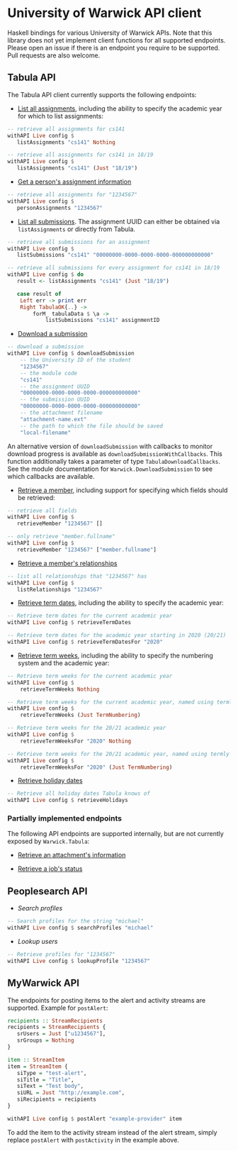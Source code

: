 # University of Warwick API client

Haskell bindings for various University of Warwick APIs. Note that this library does not yet implement client functions for all supported endpoints. Please open an issue if there is an endpoint you require to be supported. Pull requests are also welcome.

## Tabula API

The Tabula API client currently supports the following endpoints:

* [List all assignments](https://warwick.ac.uk/services/its/servicessupport/web/tabula/api/coursework/assignments/list-assignments), including the ability to specify the academic year for which to list assignments:

```haskell
-- retrieve all assignments for cs141
withAPI Live config $ 
   listAssignments "cs141" Nothing
```

```haskell
-- retrieve all assignments for cs141 in 18/19
withAPI Live config $ 
   listAssignments "cs141" (Just "18/19")
```

* [Get a person's assignment information](https://warwick.ac.uk/services/its/servicessupport/web/tabula/api/coursework/assignments/get-member-assignments)

```haskell
-- retrieve all assignments for "1234567"
withAPI Live config $ 
   personAssignments "1234567"
```

* [List all submissions](https://warwick.ac.uk/services/its/servicessupport/web/tabula/api/coursework/submissions/list-submissions). The assignment UUID can either be obtained via `listAssignments` or directly from Tabula.

```haskell
-- retrieve all submissions for an assignment
withAPI Live config $ 
   listSubmissions "cs141" "00000000-0000-0000-0000-000000000000"
```

```haskell
-- retrieve all submissions for every assignment for cs141 in 18/19
withAPI Live config $ do
   result <- listAssignments "cs141" (Just "18/19")

   case result of 
    Left err -> print err
    Right TabulaOK{..} -> 
        forM_ tabulaData $ \a ->
            listSubmissions "cs141" assignmentID
```

* [Download a submission](https://warwick.ac.uk/services/its/servicessupport/web/tabula/api/coursework/submissions/download-submission-file)

```haskell
-- download a submission
withAPI Live config $ downloadSubmission 
    -- the University ID of the student
    "1234567"
    -- the module code
    "cs141" 
    -- the assignment UUID
    "00000000-0000-0000-0000-000000000000"
    -- the submission UUID
    "00000000-0000-0000-0000-000000000000"
    -- the attachment filename
    "attachment-name.ext"
    -- the path to which the file should be saved
    "local-filename"
```

An alternative version of `downloadSubmission` with callbacks to monitor download progress is available as `downloadSubmissionWithCallbacks`. This function additionally takes a parameter of type `TabulaDownloadCallbacks`. See the module documentation for `Warwick.DownloadSubmission` to see which callbacks are available.

* [Retrieve a member](https://warwick.ac.uk/services/its/servicessupport/web/tabula/api/member/retrieve-member), including support for specifying which fields should be retrieved:

```haskell
-- retrieve all fields
withAPI Live config $ 
   retrieveMember "1234567" []
```

```haskell
-- only retrieve "member.fullname"
withAPI Live config $ 
   retrieveMember "1234567" ["member.fullname"]
```

* [Retrieve a member's relationships](https://warwick.ac.uk/services/its/servicessupport/web/tabula/api/member/retrieve-member-relationships)

```haskell
-- list all relationships that "1234567" has
withAPI Live config $ 
   listRelationships "1234567"
```

* [Retrieve term dates](https://warwick.ac.uk/services/its/servicessupport/web/tabula/api/timetabling/termdates), including the ability to specify the academic year:

```haskell
-- Retrieve term dates for the current academic year
withAPI Live config $ retrieveTermDates
```

```haskell
-- Retrieve term dates for the academic year starting in 2020 (20/21)
withAPI Live config $ retrieveTermDatesFor "2020"
```

* [Retrieve term weeks](https://warwick.ac.uk/services/its/servicessupport/web/tabula/api/timetabling/termweeks), including the ability to specify the numbering system and the academic year:

```haskell
-- Retrieve term weeks for the current academic year
withAPI Live config $
    retrieveTermWeeks Nothing
```

```haskell
-- Retrieve term weeks for the current academic year, named using termly numbering
withAPI Live config $
    retrieveTermWeeks (Just TermNumbering)
```

```haskell
-- Retrieve term weeks for the 20/21 academic year
withAPI Live config $
    retrieveTermWeeksFor "2020" Nothing
```

```haskell
-- Retrieve term weeks for the 20/21 academic year, named using termly numbering
withAPI Live config $
    retrieveTermWeeksFor "2020" (Just TermNumbering)
```

* [Retrieve holiday dates](https://warwick.ac.uk/services/its/servicessupport/web/tabula/api/timetabling/holidaydates)

```haskell
-- Retrieve all holiday dates Tabula knows of
withAPI Live config $ retrieveHolidays
```

### Partially implemented endpoints

The following API endpoints are supported internally, but are not currently exposed by `Warwick.Tabula`:

* [Retrieve an attachment's information](https://warwick.ac.uk/services/its/servicessupport/web/tabula/api/fileattachments/retrieve-attachment)

* [Retrieve a job's status](https://warwick.ac.uk/services/its/servicessupport/web/tabula/api/jobs/retrieve-job)

## Peoplesearch API

* *Search profiles* 

```haskell
-- Search profiles for the string "michael"
withAPI Live config $ searchProfiles "michael"
```

* *Lookup users* 

```haskell
-- Retrieve profiles for "1234567"
withAPI Live config $ lookupProfile "1234567"
```

## MyWarwick API

The endpoints for posting items to the alert and activity streams are supported. Example for `postAlert`:

```haskell
recipients :: StreamRecipients
recipients = StreamRecipients {
   srUsers = Just ["u1234567"],
   srGroups = Nothing
}

item :: StreamItem
item = StreamItem {
   siType = "test-alert",
   siTitle = "Title",
   siText = "Test body",
   siURL = Just "http://example.com",
   siRecipients = recipients
}

withAPI Live config $ postAlert "example-provider" item
```

To add the item to the activity stream instead of the alert stream, simply replace `postAlert` with `postActivity` in the example above.